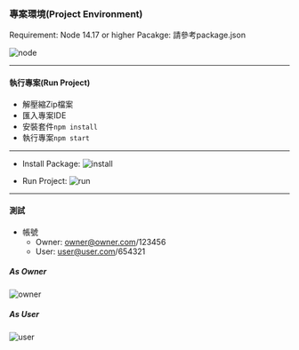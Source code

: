 ### 專案環境(Project Environment)
Requirement: Node 14.17 or higher
Pacakge: 請參考package.json

![node](https://i.imgur.com/LYuCDXe.jpg)

***

#### 執行專案(Run Project)
- 解壓縮Zip檔案
- 匯入專案IDE
- 安裝套件`npm install`
- 執行專案`npm start`

***
- Install Package: 
![install](https://i.imgur.com/0H8L4zN.jpg)

- Run Project:
![run](https://i.imgur.com/qkMmTZ5.jpg)

***
#### 測試
- 帳號
  - Owner: owner@owner.com/123456
  - User: user@user.com/654321

##### As Owner
![owner](https://i.imgur.com/UcjtV5W.jpg)

##### As User
![user](https://i.imgur.com/VjoJnD6.jpg)